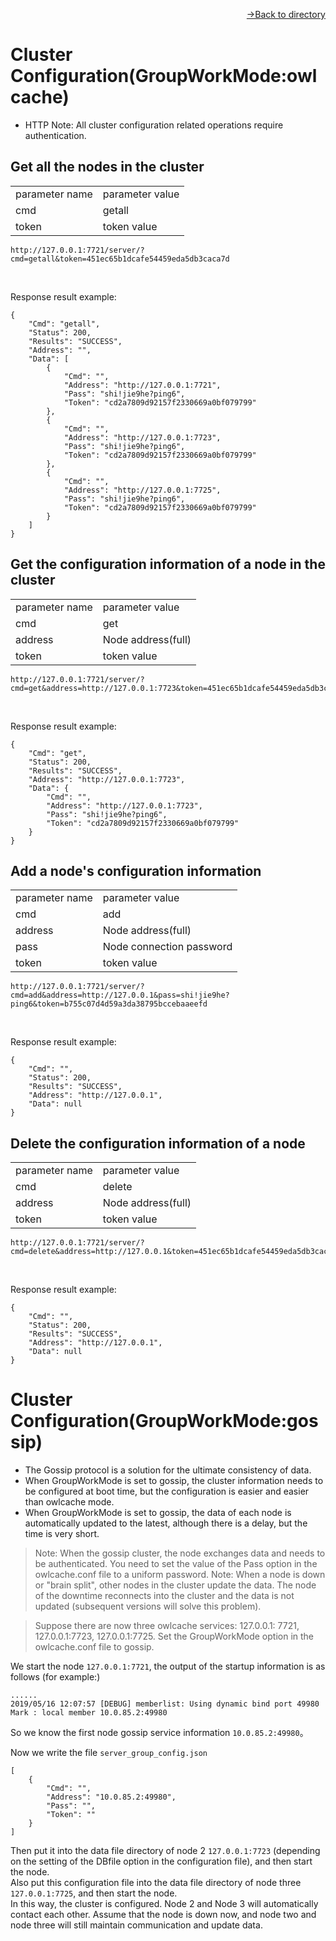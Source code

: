 [<p align="right">->Back to directory</p>](0.directory.md)

# Cluster Configuration(GroupWorkMode:owlcache)
* HTTP
Note: All cluster configuration related operations require authentication.

## Get all the nodes in the cluster

<table>
    <tr>
        <td>parameter name</td>
        <td>parameter value</td>
    </tr>
    <tr>
        <td>cmd</td>
        <td>getall</td>
    </tr>
    <tr>
        <td>token</td>
        <td>token value</td>
    </tr> 
</table> 
 
~~~shell
http://127.0.0.1:7721/server/?cmd=getall&token=451ec65b1dcafe54459eda5db3caca7d
~~~
<br>

Response result example:
~~~shell
{
    "Cmd": "getall",
    "Status": 200,
    "Results": "SUCCESS",
    "Address": "",
    "Data": [
        {
            "Cmd": "",
            "Address": "http://127.0.0.1:7721",
            "Pass": "shi!jie9he?ping6",
            "Token": "cd2a7809d92157f2330669a0bf079799"
        },
        {
            "Cmd": "",
            "Address": "http://127.0.0.1:7723",
            "Pass": "shi!jie9he?ping6",
            "Token": "cd2a7809d92157f2330669a0bf079799"
        },
        {
            "Cmd": "",
            "Address": "http://127.0.0.1:7725",
            "Pass": "shi!jie9he?ping6",
            "Token": "cd2a7809d92157f2330669a0bf079799"
        }
    ]
}
~~~


## Get the configuration information of a node in the cluster

<table>
    <tr>
        <td>parameter name</td>
        <td>parameter value</td>
    </tr>
    <tr>
        <td>cmd</td>
        <td>get</td>
    </tr>
    <tr>
        <td>address</td>
        <td>Node address(full)</td>
    </tr> 
    <tr>
        <td>token</td>
        <td>token value</td>
    </tr> 
</table> 
 
~~~shell
http://127.0.0.1:7721/server/?cmd=get&address=http://127.0.0.1:7723&token=451ec65b1dcafe54459eda5db3caca7d
~~~
<br>

Response result example:
~~~shell
{
    "Cmd": "get",
    "Status": 200,
    "Results": "SUCCESS",
    "Address": "http://127.0.0.1:7723",
    "Data": {
        "Cmd": "",
        "Address": "http://127.0.0.1:7723",
        "Pass": "shi!jie9he?ping6",
        "Token": "cd2a7809d92157f2330669a0bf079799"
    }
}
~~~  

## Add a node's configuration information

<table>
    <tr>
        <td>parameter name</td>
        <td>parameter value</td>
    </tr>
    <tr>
        <td>cmd</td>
        <td>add</td>
    </tr>
    <tr>
        <td>address</td>
        <td>Node address(full)</td>
    </tr> 
    <tr>
        <td>pass</td>
        <td>Node connection password</td>
    </tr> 
    <tr>
        <td>token</td>
        <td>token value</td>
    </tr> 
</table> 
 
~~~shell
http://127.0.0.1:7721/server/?cmd=add&address=http://127.0.0.1&pass=shi!jie9he?ping6&token=b755c07d4d59a3da38795bccebaaeefd
~~~
<br>

Response result example:
~~~shell
{
    "Cmd": "",
    "Status": 200,
    "Results": "SUCCESS",
    "Address": "http://127.0.0.1",
    "Data": null
}
~~~

## Delete the configuration information of a node  

<table>
    <tr>
        <td>parameter name</td>
        <td>parameter value</td>
    </tr>
    <tr>
        <td>cmd</td>
        <td>delete</td>
    </tr>
    <tr>
        <td>address</td>
        <td>Node address(full)</td>
    </tr> 
    <tr>
        <td>token</td>
        <td>token value</td>
    </tr> 
</table> 
 
~~~shell
http://127.0.0.1:7721/server/?cmd=delete&address=http://127.0.0.1&token=451ec65b1dcafe54459eda5db3caca7d
~~~
<br>

Response result example:
~~~shell
{
    "Cmd": "",
    "Status": 200,
    "Results": "SUCCESS",
    "Address": "http://127.0.0.1",
    "Data": null
}
~~~

# Cluster Configuration(GroupWorkMode:gossip)  
* The Gossip protocol is a solution for the ultimate consistency of data.
* When GroupWorkMode is set to gossip, the cluster information needs to be configured at boot time, but the configuration is easier and easier than owlcache mode.
* When GroupWorkMode is set to gossip, the data of each node is automatically updated to the latest, although there is a delay, but the time is very short.    

>Note: When the gossip cluster, the node exchanges data and needs to be authenticated. You need to set the value of the Pass option in the owlcache.conf file to a uniform password.
>Note: When a node is down or "brain split", other nodes in the cluster update the data. The node of the downtime reconnects into the cluster and the data is not updated (subsequent versions will solve this problem).  

>Suppose there are now three owlcache services: 127.0.0.1: 7721, 127.0.0.1:7723, 127.0.0.1:7725. Set the GroupWorkMode option in the owlcache.conf file to gossip.

We start the node `127.0.0.1:7721`, the output of the startup information is as follows (for example:)
~~~shell
......
2019/05/16 12:07:57 [DEBUG] memberlist: Using dynamic bind port 49980
Mark : local member 10.0.85.2:49980
~~~  
So we know the first node gossip service information `10.0.85.2:49980`。  

Now we write the file `server_group_config.json`
~~~shell
[
	{
		"Cmd": "",
		"Address": "10.0.85.2:49980",
		"Pass": "",
		"Token": ""
	}
]
~~~  
Then put it into the data file directory of node 2 `127.0.0.1:7723` (depending on the setting of the DBfile option in the configuration file), and then start the node.  
Also put this configuration file into the data file directory of node three `127.0.0.1:7725`, and then start the node.  
In this way, the cluster is configured. Node 2 and Node 3 will automatically contact each other. Assume that the node is down now, and node two and node three will still maintain communication and update data.   
